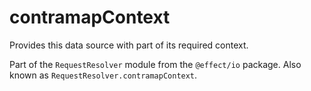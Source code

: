 # contramapContext

Provides this data source with part of its required context.

Part of the `RequestResolver` module from the `@effect/io` package. Also known as `RequestResolver.contramapContext`.
